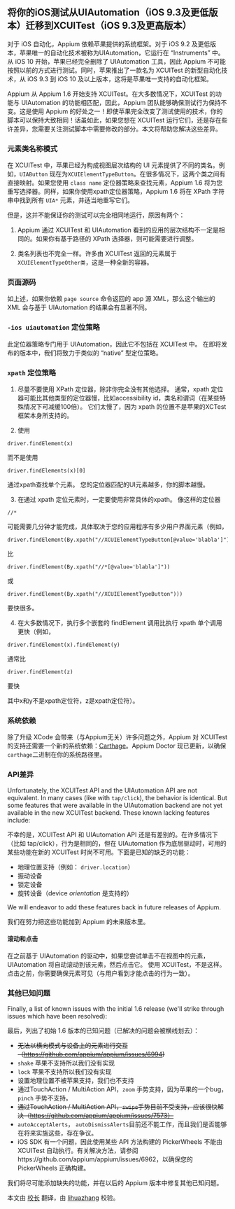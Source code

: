 ## 将你的iOS测试从UIAutomation（iOS 9.3及更低版本）迁移到XCUITest（iOS 9.3及更高版本）

对于 iOS 自动化，Appium 依赖苹果提供的系统框架。对于 iOS 9.2 及更低版本，苹果唯一的自动化技术被称为UIAutomation，它运行在 “Instruments” 中。从 iOS 10 开始，苹果已经完全删除了 UIAutomation 工具，因此 Appium 不可能按照以前的方式进行测试。同时，苹果推出了一款名为 XCUITest 的新型自动化技术，从 iOS 9.3 到 iOS 10 及以上版本，这将是苹果唯一支持的自动化框架。

Appium 从 Appium 1.6 开始支持 XCUITest。在大多数情况下，XCUITest 的功能与 UIAutomation 的功能相匹配，因此，Appium 团队能够确保测试行为保持不变。这是使用 Appium 的好处之一！即使苹果完全改变了测试使用的技术，你的脚本可以保持大致相同！话虽如此，如果您想在 XCUITest 运行它们，还是存在些许差异，您需要关注测试脚本中需要修改的部分。本文将帮助您解决这些差异。

### 元素类名称模式

在 XCUITest 中，苹果已经为构成视图层次结构的 UI 元素提供了不同的类名。例如，`UIAButton` 现在为`XCUIElementTypeButton`。在很多情况下，这两个类之间有直接映射。如果您使用 `class name` 定位器策略来查找元素，Appium 1.6 将为您重写选择器。同样，如果你使用xpath定位器策略，Appium 1.6 将在 XPath 字符串中找到所有 `UIA*` 元素，并适当地重写它们。

但是，这并不能保证你的测试可以完全相同地运行，原因有两个：

1. Appium 通过 XCUITest 和 UIAutomation 看到的应用的层次结构不一定是相同的。如果你有基于路径的 XPath 选择器，则可能需要进行调整。

2. 类名列表也不完全一样。许多由 XCUITest 返回的元素属于`XCUIElementTypeOther类`，这是一种全新的容器。

### 页面源码

如上述，如果你依赖 `page source` 命令返回的 app 源 XML，那么这个输出的 XML 会与基于 UIAutomation 的结果会有显著不同。

### `-ios uiautomation` 定位策略

此定位器策略专门用于 UIAutomation，因此它不包括在 XCUITest 中。 在即将发布的版本中，我们将致力于类似的 “native” 型定位策略。

### `xpath` 定位策略

1. 尽量不要使用 XPath 定位器，除非你完全没有其他选择。 通常，xpath 定位器可能比其他类型的定位器慢，比如accessibility id，类名和谓词（在某些特殊情况下可减缓100倍）。 它们太慢了，因为 xpath 的位置不是苹果的XCTest 框架本身所支持的。

2. 使用

```
driver.findElement(x)
```

而不是使用

```
driver.findElements(x)[0]
```

通过xpath查找单个元素。 您的定位器匹配的UI元素越多，你的脚本越慢。

3. 在通过 xpath 定位元素时，一定要使用非常具体的xpath。 像这样的定位器

```
//*
```

可能需要几分钟才能完成，具体取决于您的应用程序有多少用户界面元素（例如，

```
driver.findElement(By.xpath("//XCUIElementTypeButton[@value='blabla']"))
```

比

```
driver.findElement(By.xpath("//*[@value='blabla']"))
```

或

```
driver.findElement(By.xpath("//XCUIElementTypeButton")))
```

要快很多。

4. 在大多数情况下，执行多个嵌套的 findElement 调用比执行 xpath 单个调用更快（例如，

```
driver.findElement(x).findElement(y)
```
通常比

```
driver.findElement(z)
```

要快

其中x和y不是xpath定位符，z是xpath定位符）。

### 系统依赖

除了升级 XCode 会带来（与Appium无关）许多问题之外，Appium 对 XCUITest 的支持还需要一个新的系统依赖：[Carthage](https://github.com/Carthage/Carthage)。Appium Doctor 现已更新，以确保`carthage`二进制在你的系统路径里。

### API差异

Unfortunately, the XCUITest API and the UIAutomation API are not equivalent. In many cases (like with `tap/click`), the behavior is identical. But some features that were available in the UIAutomation backend are not yet available in the new XCUITest backend. These known lacking features include:

不幸的是，XCUITest API 和 UIAutomation API 还是有差别的。在许多情况下（比如 tap/click），行为是相同的，但在 UIAutomation 作为底层驱动时，可用的某些功能在新的 XCUITest 时尚不可用。下面是已知的缺乏的功能：

* 地理位置支持（例如： `driver.location`）
* 振动设备
* 锁定设备
* 旋转设备（device _orientation_ 是支持的）


We will endeavor to add these features back in future releases of Appium.

我们在努力把这些功能加到 Appium 的未来版本里。

#### 滚动和点击

在之前基于 UIAutomation 的驱动中，如果您尝试单击不在视图中的元素，UIAutomation 将自动滚动到该元素，然后点击它。 使用 XCUITest，不是这样。 点击之前，你需要确保元素可见（与用户看到才能点击的行为一致）。

### 其他已知问题

Finally, a list of known issues with the initial 1.6 release (we'll strike through issues which have been resolved):

最后，列出了初始 1.6 版本的已知问题（已解决的问题会被横线划去）：

* ~~无法以横向模式与设备上的元素进行交互（https://github.com/appium/appium/issues/6994)~~
* `shake` 苹果不支持所以我们没有实现
* `lock` 苹果不支持所以我们没有实现
* 设置地理位置不被苹果支持，我们也不支持
* 通过TouchAction / MultiAction API，`zoom` 手势支持，因为苹果的一个bug，`pinch` 手势不支持。
* ~~通过TouchAction / MultiAction API，`swipe`手势目前不受支持，应该很快解决（https://github.com/appium/appium/issues/7573）~~
* `autoAcceptAlerts`， `autoDismissAlerts`目前还不能工作，而且我们是否能够在将来实施这些，存在争议。
* iOS SDK 有一个问题，因此使用某些 API 方法构建的 PickerWheels 不能由 XCUITest 自动执行。有关解决方法，请参阅https://github.com/appium/appium/issues/6962，以确保您的 PickerWheels 正确构建。

我们将尽可能添加缺失的功能，并在以后的 Appium 版本中修复其他已知问题。

 
本文由 [校长](https://testerhome.com/xushizhao) 翻译，由 [lihuazhang](https://github.com/lihuazhang) 校验。